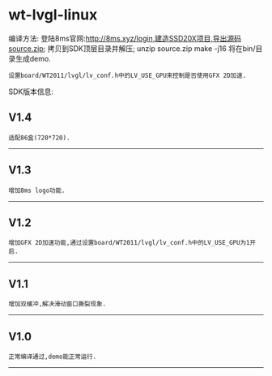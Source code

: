 # wt-lvgl-linux
编译方法:
	登陆8ms官网:http://8ms.xyz/login,建造SSD20X项目,导出源码source.zip;
    拷贝到SDK顶层目录并解压;
		unzip source.zip
		make -j16
	将在bin/目录生成demo.

	设置board/WT2011/lvgl/lv_conf.h中的LV_USE_GPU来控制是否使用GFX 2D加速.


SDK版本信息:

V1.4
----------------------------------------------------------------------------------------------------
	适配86盒(720*720).
----------------------------------------------------------------------------------------------------

V1.3
----------------------------------------------------------------------------------------------------
	增加8ms logo功能.
----------------------------------------------------------------------------------------------------

V1.2
----------------------------------------------------------------------------------------------------
	增加GFX 2D加速功能,通过设置board/WT2011/lvgl/lv_conf.h中的LV_USE_GPU为1开启.
----------------------------------------------------------------------------------------------------

V1.1
----------------------------------------------------------------------------------------------------
	增加双缓冲,解决滑动窗口撕裂现象.
----------------------------------------------------------------------------------------------------

V1.0
----------------------------------------------------------------------------------------------------
	正常编译通过,demo能正常运行.
----------------------------------------------------------------------------------------------------

